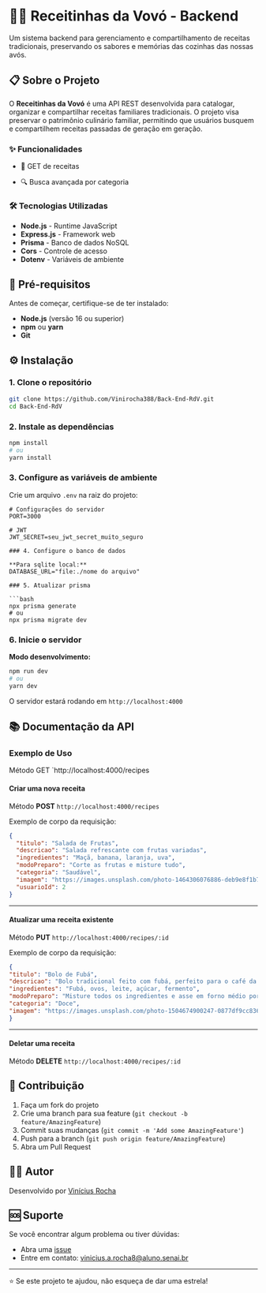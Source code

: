 # 👵🥘 Receitinhas da Vovó - Backend

Um sistema backend para gerenciamento e compartilhamento de receitas tradicionais, preservando os sabores e memórias das cozinhas das nossas avós.

## 📋 Sobre o Projeto

O **Receitinhas da Vovó** é uma API REST desenvolvida para catalogar, organizar e compartilhar receitas familiares tradicionais. O projeto visa preservar o patrimônio culinário familiar, permitindo que usuários busquem e compartilhem receitas passadas de geração em geração.

### ✨ Funcionalidades

- 📝 GET de receitas

- 🔍 Busca avançada por categoria


### 🛠️ Tecnologias Utilizadas

- **Node.js** - Runtime JavaScript
- **Express.js** - Framework web
- **Prisma** - Banco de dados NoSQL
- **Cors** - Controle de acesso
- **Dotenv** - Variáveis de ambiente

## 🚀 Pré-requisitos

Antes de começar, certifique-se de ter instalado:

- **Node.js** (versão 16 ou superior)
- **npm** ou **yarn**
- **Git**

## ⚙️ Instalação

### 1. Clone o repositório
```bash
git clone https://github.com/Vinirocha388/Back-End-RdV.git
cd Back-End-RdV
```

### 2. Instale as dependências
```bash
npm install
# ou
yarn install
```

### 3. Configure as variáveis de ambiente
Crie um arquivo `.env` na raiz do projeto:
```env
# Configurações do servidor
PORT=3000

# JWT
JWT_SECRET=seu_jwt_secret_muito_seguro

### 4. Configure o banco de dados

**Para sqlite local:**
DATABASE_URL="file:./nome do arquivo"

### 5. Atualizar prisma

```bash
npx prisma generate
# ou
npx prisma migrate dev
```

### 6. Inicie o servidor

**Modo desenvolvimento:**
```bash
npm run dev
# ou
yarn dev
```


O servidor estará rodando em `http://localhost:4000`

## 📚 Documentação da API



### Exemplo de Uso

Método GET `http://localhost:4000/recipes


#### Criar uma nova receita

Método **POST** `http://localhost:4000/recipes`

Exemplo de corpo da requisição:
```json
{
  "titulo": "Salada de Frutas",
  "descricao": "Salada refrescante com frutas variadas",
  "ingredientes": "Maçã, banana, laranja, uva",
  "modoPreparo": "Corte as frutas e misture tudo",
  "categoria": "Saudável",
  "imagem": "https://images.unsplash.com/photo-1464306076886-deb9e8f1b7a5",
  "usuarioId": 2
}
```

---

#### Atualizar uma receita existente

Método **PUT** `http://localhost:4000/recipes/:id`

Exemplo de corpo da requisição:
```json
{
"titulo": "Bolo de Fubá",
"descricao": "Bolo tradicional feito com fubá, perfeito para o café da tarde",
"ingredientes": "Fubá, ovos, leite, açúcar, fermento",
"modoPreparo": "Misture todos os ingredientes e asse em forno médio por 40   minutos",
"categoria": "Doce",
"imagem": "https://images.unsplash.com/photo-1504674900247-0877df9cc836",
}
```

---

#### Deletar uma receita

Método **DELETE** `http://localhost:4000/recipes/:id`


## 🤝 Contribuição

1. Faça um fork do projeto
2. Crie uma branch para sua feature (`git checkout -b feature/AmazingFeature`)
3. Commit suas mudanças (`git commit -m 'Add some AmazingFeature'`)
4. Push para a branch (`git push origin feature/AmazingFeature`)
5. Abra um Pull Request



## 👨‍💻 Autor

Desenvolvido por [Vinícius Rocha](https://github.com/Vinirocha388)

## 🆘 Suporte

Se você encontrar algum problema ou tiver dúvidas:

- Abra uma [issue](https://github.com/Vinirocha388/Back-End-RdV/issues)
- Entre em contato: vinicius.a.rocha8@aluno.senai.br

---

⭐ Se este projeto te ajudou, não esqueça de dar uma estrela!